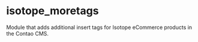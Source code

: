 # isotope_moretags
Module that adds additional insert tags for Isotope eCommerce products in the Contao CMS.
